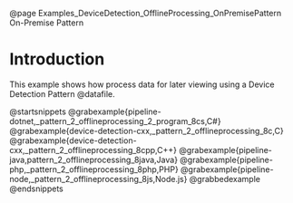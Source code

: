 @page Examples_DeviceDetection_OfflineProcessing_OnPremisePattern On-Premise Pattern

# Introduction

This example shows how process data for later viewing using a Device Detection Pattern @datafile.

@startsnippets
@grabexample{pipeline-dotnet,_pattern_2_offlineprocessing_2_program_8cs,C#}
@grabexample{device-detection-cxx,_pattern_2_offlineprocessing_8c,C}
@grabexample{device-detection-cxx,_pattern_2_offlineprocessing_8cpp,C++}
@grabexample{pipeline-java,pattern_2_offlineprocessing_8java,Java}
@grabexample{pipeline-php,_pattern_2_offlineprocessing_8php,PHP}
@grabexample{pipeline-node,_pattern_2_offlineprocessing_8js,Node.js}
@grabbedexample
@endsnippets
